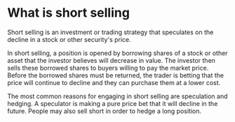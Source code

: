 # What is short selling
Short selling is an investment or trading strategy that speculates on the decline in a stock or other security's price.

In short selling, a position is opened by borrowing shares of a stock or other asset that the investor believes will decrease in value. The investor then sells these borrowed shares to buyers willing to pay the market price. Before the borrowed shares must be returned, the trader is betting that the price will continue to decline and they can purchase them at a lower cost.

The most common reasons for engaging in short selling are speculation and hedging. A speculator is making a pure price bet that it will decline in the future. People may also sell short in order to hedge a long position.

